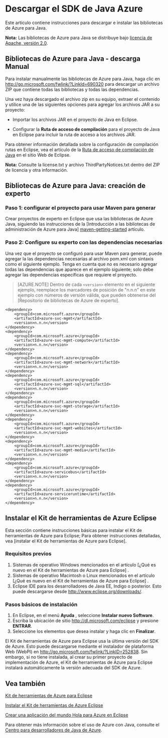 <properties 
    pageTitle="Descargar el SDK de Java Azure" 
    description="Aprenda a descargar el SDK de Azure para Java, con código de ejemplo para los proyectos de experto y pasos básicos de instalación para el Kit de herramientas de Azure para Eclipse." 
    services="" 
    documentationCenter="java" 
    authors="rmcmurray" 
    manager="wpickett" 
    editor=""/>

<tags 
    ms.service="multiple" 
    ms.workload="na" 
    ms.tgt_pltfrm="multiple" 
    ms.devlang="Java" 
    ms.topic="article" 
    ms.date="08/11/2016" 
    ms.author="robmcm"/>

# <a name="download-the-azure-sdk-for-java"></a>Descargar el SDK de Java Azure

Este artículo contiene instrucciones para descargar e instalar las bibliotecas de Azure para Java.

**Nota:** Las bibliotecas de Azure para Java se distribuye bajo [licencia de Apache, versión 2.0][license].

## <a name="azure-libraries-for-java---manual-download"></a>Bibliotecas de Azure para Java - descarga Manual

Para instalar manualmente las bibliotecas de Azure para Java, haga clic en <http://go.microsoft.com/fwlink/?LinkId=690320> para descargar un archivo ZIP que contiene todas las bibliotecas y todas las dependencias.

Una vez haya descargado el archivo zip en su equipo, extraer el contenido y utilice una de las siguientes opciones para agregar los archivos JAR a su proyecto:

* Importar los archivos JAR en el proyecto de Java en Eclipse.

* Configurar la **Ruta de acceso de compilación** para el proyecto de Java en Eclipse para incluir la ruta de acceso a los archivos JAR.

Para obtener información detallada sobre la configuración de compilación rutas en Eclipse, vea el artículo de la [Ruta de acceso de compilación de Java] en el sitio Web de Eclipse.

**Nota:** Consulte la license.txt y archivo ThirdPartyNotices.txt dentro del ZIP de licencia y otra información.

## <a name="azure-libraries-for-java---building-with-maven"></a>Bibliotecas de Azure para Java: creación de experto

### <a name="step-1---set-up-your-project-to-use-maven-for-build"></a>Paso 1: configurar el proyecto para usar Maven para generar

Crear proyectos de experto en Eclipse que usa las bibliotecas de Azure Java, siguiendo las instrucciones de la [Introducción a las bibliotecas de administración de Azure para Java] [ maven-getting-started] artículo. 

### <a name="step-2---configure-your-maven-settings-with-the-requisite-dependencies"></a>Paso 2: Configure su experto con las dependencias necesarias

Una vez que el proyecto se configuró para usar Maven para generar, puede agregar la las dependencias necesarias al archivo pom.xml con sintaxis como el siguiente ejemplo. Tenga en cuenta que no es necesario agregar todas las dependencias que aparece en el ejemplo siguiente; solo debe agregar las dependencias específicas que requiere el proyecto.

> [AZURE.NOTE] Dentro de cada `<version>` elemento en el siguiente ejemplo, reemplace los marcadores de posición de "n.n.n" en este ejemplo con números de versión válida, que pueden obtenerse del [Repositorio de bibliotecas de Azure de experto].

    <dependency>
        <groupId>com.microsoft.azure</groupId>
        <artifactId>azure-svc-mgmt</artifactId>
        <version>n.n.n</version>
    </dependency>
    <dependency>
        <groupId>com.microsoft.azure</groupId>
        <artifactId>azure-svc-mgmt-compute</artifactId>
        <version>n.n.n</version>
    </dependency>
    <dependency>
        <groupId>com.microsoft.azure</groupId>
        <artifactId>azure-svc-mgmt-network</artifactId>
        <version>n.n.n</version>
    </dependency>
    <dependency>
        <groupId>com.microsoft.azure</groupId>
        <artifactId>azure-svc-mgmt-sql</artifactId>
        <version>n.n.n</version>
    </dependency>
    <dependency>
        <groupId>com.microsoft.azure</groupId>
        <artifactId>azure-svc-mgmt-storage</artifactId>
        <version>n.n.n</version>
    </dependency>
    <dependency>
        <groupId>com.microsoft.azure</groupId>
        <artifactId>azure-svc-mgmt-websites</artifactId>
        <version>n.n.n</version>
    </dependency>
    <dependency>
        <groupId>com.microsoft.azure</groupId>
        <artifactId>azure-svc-mgmt-media</artifactId>
        <version>n.n.n</version>
    </dependency>
    <dependency>
        <groupId>com.microsoft.azure</groupId>
        <artifactId>azure-servicebus</artifactId>
        <version>n.n.n</version>
    </dependency>
    <dependency>
        <groupId>com.microsoft.azure</groupId>
        <artifactId>azure-serviceruntime</artifactId>
        <version>n.n.n</version>
    </dependency>

## <a name="installing-the-azure-toolkit-for-eclipse"></a>Instalar el Kit de herramientas de Azure Eclipse

Esta sección contiene instrucciones básicas para instalar el Kit de herramientas de Azure para Eclipse; Para obtener instrucciones detalladas, vea [instalar el Kit de herramientas de Azure para Eclipse].

### <a name="prerequisites"></a>Requisitos previos

1. Sistemas de operativo Windows mencionados en el artículo [¿Qué es nuevo en el Kit de herramientas de Azure para Eclipse] .
1. Sistemas de operativo Macintosh o Linux mencionados en el artículo [¿Qué es nuevo en el Kit de herramientas de Azure para Eclipse] .
1. Eclipse IDE para los desarrolladores de Java EE, Indigo o posterior. Esto puede descargarse desde <http://www.eclipse.org/downloads/>.

### <a name="basic-installation-steps"></a>Pasos básicos de instalación

1. En Eclipse, en el menú **Ayuda** , seleccione **Instalar nuevo Software**.
1. Escriba la ubicación de sitio <http://dl.microsoft.com/eclipse> y presione **ENTRAR**.
1. Seleccione los elementos que desea instalar y haga clic en **Finalizar**.

El Kit de herramientas de Azure para Eclipse usa la última versión del SDK de Azure. Esto puede descargarse mediante el instalador de plataforma Web (WebPI) en <http://go.microsoft.com/fwlink/?LinkID=252838>. Sin embargo, si no tiene instalada, al crear su primer proyecto de implementación de Azure, el Kit de herramientas de Azure para Eclipse instalará automáticamente la versión adecuada del SDK de Azure.

## <a name="see-also"></a>Vea también

[Kit de herramientas de Azure para Eclipse]

[Instalar el Kit de herramientas de Azure Eclipse] 

[Crear una aplicación del mundo Hola para Azure en Eclipse]

Para obtener más información sobre el uso de Azure con Java, consulte el [Centro para desarrolladores de Java de Azure].

<!-- URL List -->

[Centro para desarrolladores de Java de Azure]: http://go.microsoft.com/fwlink/?LinkID=699547
[Repositorio de Azure bibliotecas de experto]: http://go.microsoft.com/fwlink/?LinkID=286274
[Kit de herramientas de Azure para Eclipse]: http://go.microsoft.com/fwlink/?LinkID=699529
[Crear una aplicación del mundo Hola para Azure en Eclipse]: http://go.microsoft.com/fwlink/?LinkID=699533
[Instalar el Kit de herramientas de Azure Eclipse]: http://go.microsoft.com/fwlink/?LinkId=699546
[Ruta de acceso de compilación de Java]: http://help.eclipse.org/luna/index.jsp?topic=%2Forg.eclipse.jdt.doc.user%2Freference%2Fref-properties-build-path.htm
[license]: http://www.apache.org/licenses/LICENSE-2.0.html
[maven-getting-started]: http://go.microsoft.com/fwlink/?LinkID=622998
[zip-download]: http://go.microsoft.com/fwlink/?LinkId=690320
[Novedades en el Kit de herramientas de Azure para Eclipse]: http://go.microsoft.com/fwlink/?LinkId=690333
